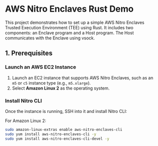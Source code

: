 # AWS Nitro Enclaves Rust Demo

This project demonstrates how to set up a simple AWS Nitro Enclaves Trusted Execution Environment (TEE) using Rust. It includes two components: an Enclave program and a Host program. The Host communicates with the Enclave using vsock.

## 1. Prerequisites

### Launch an AWS EC2 Instance

1. Launch an EC2 instance that supports AWS Nitro Enclaves, such as an `m5` or `c5` instance type (e.g., `m5.xlarge`).
2. Select **Amazon Linux 2** as the operating system.

### Install Nitro CLI

Once the instance is running, SSH into it and install Nitro CLI:

For Amazon Linux 2:

```bash
sudo amazon-linux-extras enable aws-nitro-enclaves-cli
sudo yum install aws-nitro-enclaves-cli -y
sudo yum install aws-nitro-enclaves-cli-devel -y
```
